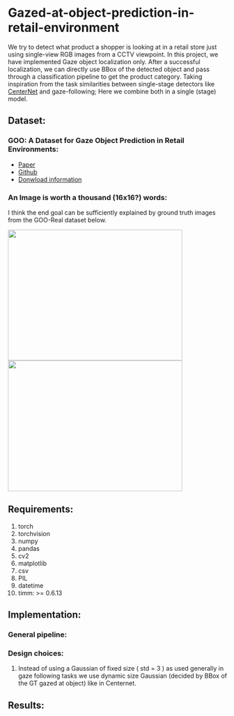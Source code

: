 # Gazed-at-object-prediction-in-retail-environment
We try to detect what product a shopper is looking at in a retail store just using single-view RGB images from a CCTV viewpoint. In this project, we have implemented Gaze object localization only. After a successful localization, we can directly use BBox of the detected object and pass through a classification pipeline to get the product category. Taking inspiration from the task similarities between single-stage detectors like [CenterNet](https://arxiv.org/abs/1904.07850) and gaze-following; Here we combine both in a single (stage) model.

## Dataset:
### GOO: A Dataset for Gaze Object Prediction in Retail Environments:
* [Paper](https://arxiv.org/abs/2105.10793)
* [Github](https://github.com/upeee/GOO-GAZE2021/tree/main)
* [Donwload information](https://github.com/upeee/GOO-GAZE2021/tree/main/dataset)

### An Image is worth a thousand (16x16?) words:
I think the end goal can be sufficiently explained by ground truth images from the GOO-Real dataset below.
<p>
    <img src="https://github.com/Varun-Tandon14/Gazed-at-object-prediction-in-retail-environment/assets/24519234/514c5c83-5100-4da1-a1d3-842aaeca6ee6" height="300" width="400"/>
    <img src="https://github.com/Varun-Tandon14/Gazed-at-object-prediction-in-retail-environment/assets/24519234/50cfa147-6864-4b60-b265-fd5141296978" height="300" width="400"/>
</p>

## Requirements: 

1. torch
2. torchvision
3. numpy 
4. pandas 
5. cv2
6. matplotlib 
7. csv
8. PIL 
9. datetime
10. timm: >= 0.6.13

## Implementation:
### General pipeline:

### Design choices:
1. Instead of using a Gaussian of fixed size ( std = 3 ) as used generally in gaze following tasks we use dynamic size Gaussian (decided by BBox of the GT gazed at object) like in Centernet.

## Results:
